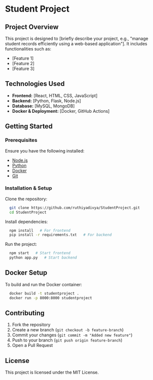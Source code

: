 # Student Project

##  Project Overview
This project is designed to [briefly describe your project, e.g., "manage student records efficiently using a web-based application"]. It includes functionalities such as:
- [Feature 1]
- [Feature 2]
- [Feature 3]

##  Technologies Used
- **Frontend:** [React, HTML, CSS, JavaScript]
- **Backend:** [Python, Flask, Node.js]
- **Database:** [MySQL, MongoDB]
- **Docker & Deployment:** [Docker, GitHub Actions]

##  Getting Started
### Prerequisites
Ensure you have the following installed:
- [Node.js](https://nodejs.org/)
- [Python](https://www.python.org/downloads/)
- [Docker](https://www.docker.com/get-started)
- [Git](https://git-scm.com/downloads)

###  Installation & Setup
Clone the repository:
```sh
  git clone https://github.com/ruthiyadivya/StudentProject.git
  cd StudentProject
```

Install dependencies:
```sh
  npm install   # For frontend
  pip install -r requirements.txt   # For backend
```

Run the project:
```sh
  npm start   # Start frontend
  python app.py   # Start backend
```

## Docker Setup
To build and run the Docker container:
```sh
  docker build -t studentproject .
  docker run -p 8000:8000 studentproject
```

##  Contributing
1. Fork the repository
2. Create a new branch (`git checkout -b feature-branch`)
3. Commit your changes (`git commit -m "Added new feature"`)
4. Push to your branch (`git push origin feature-branch`)
5. Open a Pull Request

##  License
This project is licensed under the MIT License.

